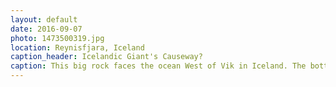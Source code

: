 ```yaml
---
layout: default
date: 2016-09-07
photo: 1473500319.jpg
location: Reynisfjara, Iceland
caption_header: Icelandic Giant's Causeway?
caption: This big rock faces the ocean West of Vik in Iceland. The bottom part reminded me of Ireland's Giant's Causeway.
---
```

